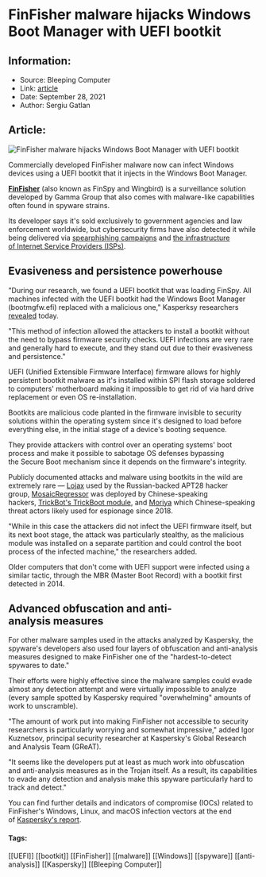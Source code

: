 # FinFisher malware hijacks Windows Boot Manager with UEFI bootkit
### 

## Information:
+ Source: Bleeping Computer
+ Link: [article](https://www.bleepingcomputer.com/news/security/finfisher-malware-hijacks-windows-boot-manager-with-uefi-bootkit/)
+ Date: September 28, 2021
+ Author: Sergiu Gatlan


## Article:
![FinFisher malware hijacks Windows Boot Manager with UEFI bootkit](https://www.bleepstatic.com/content/hl-images/2021/07/15/Lights-Man-Action.jpg)


Commercially developed FinFisher malware now can infect Windows devices using a UEFI bootkit that it injects in the Windows Boot Manager.


[**FinFisher**](https://malpedia.caad.fkie.fraunhofer.de/details/win.finfisher) (also known as FinSpy and Wingbird) is a surveillance solution developed by Gamma Group that also comes with malware-like capabilities often found in spyware strains.


Its developer says it's sold exclusively to government agencies and law enforcement worldwide, but cybersecurity firms have also detected it while being delivered via [spearphishing campaigns](https://www.fireeye.com/blog/threat-research/2017/09/zero-day-used-to-distribute-finspy.html) and [the infrastructure of Internet Service Providers (ISPs)](https://www.bleepingcomputer.com/news/security/isp-involvement-suspected-in-the-distribution-of-finfisher-spyware/).


Evasiveness and persistence powerhouse
--------------------------------------


"During our research, we found a UEFI bootkit that was loading FinSpy. All machines infected with the UEFI bootkit had the Windows Boot Manager (bootmgfw.efi) replaced with a malicious one," Kasperksy researchers [revealed](https://securelist.com/finspy-unseen-findings/104322/) today.


"This method of infection allowed the attackers to install a bootkit without the need to bypass firmware security checks. UEFI infections are very rare and generally hard to execute, and they stand out due to their evasiveness and persistence."


UEFI (Unified Extensible Firmware Interface) firmware allows for highly persistent bootkit malware as it's installed within SPI flash storage soldered to computers' motherboard making it impossible to get rid of via hard drive replacement or even OS re-installation.


Bootkits are malicious code planted in the firmware invisible to security solutions within the operating system since it's designed to load before everything else, in the initial stage of a device's booting sequence.


They provide attackers with control over an operating systems' boot process and make it possible to sabotage OS defenses bypassing the Secure Boot mechanism since it depends on the firmware's integrity.


Publicly documented attacks and malware using bootkits in the wild are extremely rare — [Lojax](https://www.bleepingcomputer.com/news/security/apt28-uses-lojax-first-uefi-rootkit-seen-in-the-wild/) used by the Russian-backed APT28 hacker group, [MosaicRegressor](https://www.bleepingcomputer.com/news/security/mosaicregressor-second-ever-uefi-rootkit-found-in-the-wild/) was deployed by Chinese-speaking hackers, [TrickBot's TrickBoot module](https://www.bleepingcomputer.com/news/security/trickbots-new-trickboot-module-infects-your-uefi-firmware/), and [Moriya](https://www.bleepingcomputer.com/news/security/new-moriya-rootkit-used-in-the-wild-to-backdoor-windows-systems/) which Chinese-speaking threat actors likely used for espionage since 2018.


"While in this case the attackers did not infect the UEFI firmware itself, but its next boot stage, the attack was particularly stealthy, as the malicious module was installed on a separate partition and could control the boot process of the infected machine," the researchers added.


Older computers that don't come with UEFI support were infected using a similar tactic, through the MBR (Master Boot Record) with a bootkit first detected in 2014.


Advanced obfuscation and anti-analysis measures
-----------------------------------------------


For other malware samples used in the attacks analyzed by Kaspersky, the spyware's developers also used four layers of obfuscation and anti-analysis measures designed to make FinFisher one of the "hardest-to-detect spywares to date."


Their efforts were highly effective since the malware samples could evade almost any detection attempt and were virtually impossible to analyze (every sample spotted by Kaspersky required "overwhelming" amounts of work to unscramble).


"The amount of work put into making FinFisher not accessible to security researchers is particularly worrying and somewhat impressive," added Igor Kuznetsov, principal security researcher at Kaspersky's Global Research and Analysis Team (GReAT).


"It seems like the developers put at least as much work into obfuscation and anti-analysis measures as in the Trojan itself. As a result, its capabilities to evade any detection and analysis make this spyware particularly hard to track and detect."


You can find further details and indicators of compromise (IOCs) related to FinFisher's Windows, Linux, and macOS infection vectors at the end of [Kaspersky's report](https://securelist.com/finspy-unseen-findings/104322/#iocs).




#### Tags:
[[UEFI]] [[bootkit]] [[FinFisher]] [[malware]] [[Windows]] [[spyware]] [[anti-analysis]] [[Kaspersky]] [[Bleeping Computer]]

